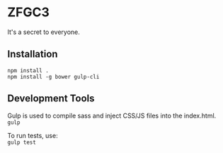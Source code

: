 # ZFGC3
It's a secret to everyone.

## Installation
`npm install .`  
`npm install -g bower gulp-cli`

## Development Tools
Gulp is used to compile sass and inject CSS/JS files into the index.html.  
`gulp`

To run tests, use:  
`gulp test`
